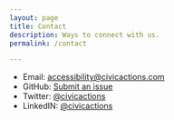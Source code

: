 ```yaml
---
layout: page
title: Contact
description: Ways to connect with us.
permalink: /contact

---
```


* Email: [accessibility@civicactions.com](mailto:accessibility@civicactions.com)
* GitHub: [Submit an issue](https://github.com/CivicActions/accessibility/issues)
* Twitter: [@civicactions](https://twitter.com/civicactions)
* LinkedIN: [@civicactions](https://www.linkedin.com/company/civicactions/)
